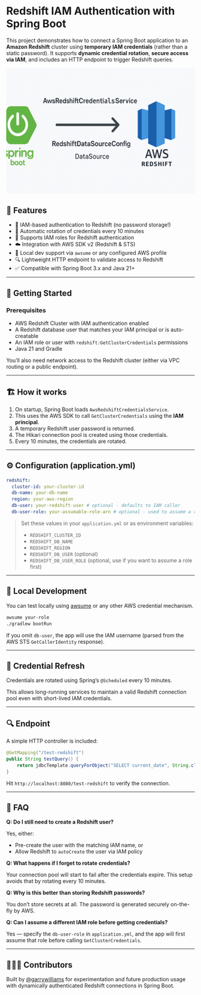 
# Redshift IAM Authentication with Spring Boot

This project demonstrates how to connect a Spring Boot application to an **Amazon Redshift** cluster using **temporary IAM credentials** (rather than a static password). It supports **dynamic credential rotation**, **secure access via IAM**, and includes an HTTP endpoint to trigger Redshift queries.

![IMG](./project.png)

## 🌱 Features

- 🔐 IAM-based authentication to Redshift (no password storage!)
- 🔁 Automatic rotation of credentials every 10 minutes
- 👥 Supports IAM roles for Redshift authentication
- ☁️ Integration with AWS SDK v2 (Redshift & STS)
- 🧪 Local dev support via `awsume` or any configured AWS profile
- 🔍 Lightweight HTTP endpoint to validate access to Redshift
- ✅ Compatible with Spring Boot 3.x and Java 21+

---

## 🚀 Getting Started

### Prerequisites

- AWS Redshift Cluster with IAM authentication enabled
- A Redshift database user that matches your IAM principal or is auto-creatable
- An IAM role or user with `redshift:GetClusterCredentials` permissions
- Java 21 and Gradle

You’ll also need network access to the Redshift cluster (either via VPC routing or a public endpoint).

---

## 🏗️ How it works

1. On startup, Spring Boot loads `AwsRedshiftCredentialsService`.
2. This uses the AWS SDK to call `GetClusterCredentials` using the **IAM principal**.
3. A temporary Redshift user password is returned.
4. The Hikari connection pool is created using those credentials.
5. Every 10 minutes, the credentials are rotated.

---

## ⚙️ Configuration (application.yml)

```yaml
redshift:
  cluster-id: your-cluster-id
  db-name: your-db-name
  region: your-aws-region
  db-user: your-redshift-user # optional - defaults to IAM caller
  db-user-role: your-assumable-role-arn # optional - used to assume a role before fetching credentials
```

> Set these values in your `application.yml` or as environment variables:
>
> - `REDSHIFT_CLUSTER_ID`
> - `REDSHIFT_DB_NAME`
> - `REDSHIFT_REGION`
> - `REDSHIFT_DB_USER` (optional)
> - `REDSHIFT_DB_USER_ROLE` (optional, use if you want to assume a role first)

---

## 🧪 Local Development

You can test locally using [awsume](https://awsu.me) or any other AWS credential mechanism.

```bash
awsume your-role
./gradlew bootRun
```

If you omit `db-user`, the app will use the IAM username (parsed from the AWS STS `GetCallerIdentity` response).

---

## 🔁 Credential Refresh

Credentials are rotated using Spring’s `@Scheduled` every 10 minutes.

This allows long-running services to maintain a valid Redshift connection pool even with short-lived IAM credentials.

---

## 🔍 Endpoint

A simple HTTP controller is included:

```java
@GetMapping("/test-redshift")
public String testQuery() {
    return jdbcTemplate.queryForObject("SELECT current_date", String.class);
}
```

Hit `http://localhost:8080/test-redshift` to verify the connection.

---

## 🤔 FAQ

**Q: Do I still need to create a Redshift user?**

Yes, either:

- Pre-create the user with the matching IAM name, or
- Allow Redshift to `autoCreate` the user via IAM policy

**Q: What happens if I forget to rotate credentials?**

Your connection pool will start to fail after the credentials expire. This setup avoids that by rotating every 10 minutes.

**Q: Why is this better than storing Redshift passwords?**

You don’t store secrets at all. The password is generated securely on-the-fly by AWS.

**Q: Can I assume a different IAM role before getting credentials?**

Yes — specify the `db-user-role` in `application.yml`, and the app will first assume that role before calling `GetClusterCredentials`.

---

## 👨‍👩‍👧 Contributors

Built by [@garrywilliams](https://github.com/garrywilliams) for experimentation and future production usage with dynamically authenticated Redshift connections in Spring Boot.
